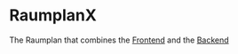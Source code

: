 # RaumplanX

The Raumplan that combines the [Frontend](https://github.com/NilsGke/raumplan2) and the [Backend](https://github.com/NilsGke/raumplan2Server)


